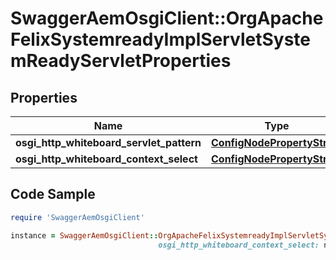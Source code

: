 # SwaggerAemOsgiClient::OrgApacheFelixSystemreadyImplServletSystemReadyServletProperties

## Properties

Name | Type | Description | Notes
------------ | ------------- | ------------- | -------------
**osgi_http_whiteboard_servlet_pattern** | [**ConfigNodePropertyString**](ConfigNodePropertyString.md) |  | [optional] 
**osgi_http_whiteboard_context_select** | [**ConfigNodePropertyString**](ConfigNodePropertyString.md) |  | [optional] 

## Code Sample

```ruby
require 'SwaggerAemOsgiClient'

instance = SwaggerAemOsgiClient::OrgApacheFelixSystemreadyImplServletSystemReadyServletProperties.new(osgi_http_whiteboard_servlet_pattern: null,
                                 osgi_http_whiteboard_context_select: null)
```


